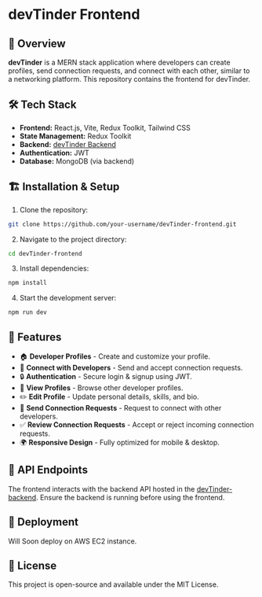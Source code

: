 
# devTinder Frontend 

## 🚀 Overview

**devTinder** is a MERN stack application where developers can create profiles, send connection requests, and connect with each other, similar to a networking platform. This repository contains the frontend for devTinder.

## 🛠 Tech Stack

-  **Frontend:** React.js, Vite, Redux Toolkit, Tailwind CSS
-  **State Management:** Redux Toolkit
-  **Backend:** [devTinder Backend](https://github.com/akshadjaiswal/devTinder-backend)
-  **Authentication:** JWT
-  **Database:** MongoDB (via backend)

## 🏗️ Installation & Setup

1. Clone the repository:
```sh
git clone https://github.com/your-username/devTinder-frontend.git
```

2. Navigate to the project directory:
```sh
cd devTinder-frontend
```

3. Install dependencies:
```sh
npm install
```

4. Start the development server:
```sh
npm run dev
```

## 📌 Features

- 🏠 **Developer Profiles** - Create and customize your profile.
- 🤝 **Connect with Developers** - Send and accept connection requests.
- 🔒 **Authentication** - Secure login & signup using JWT.
- 👀 **View Profiles** - Browse other developer profiles.
- ✏️ **Edit Profile** - Update personal details, skills, and bio.
- 📩 **Send Connection Requests** - Request to connect with other developers.
- ✅ **Review Connection Requests** - Accept or reject incoming connection requests.
- 🌍 **Responsive Design** - Fully optimized for mobile & desktop.

## 🔧 API Endpoints

The frontend interacts with the backend API hosted in the [devTinder-backend](https://github.com/akshadjaiswal/devTinder-backend). Ensure the backend is running before using the frontend.

## 🚀 Deployment

Will Soon deploy on AWS EC2 instance.

## 📜 License

This project is open-source and available under the MIT License.


